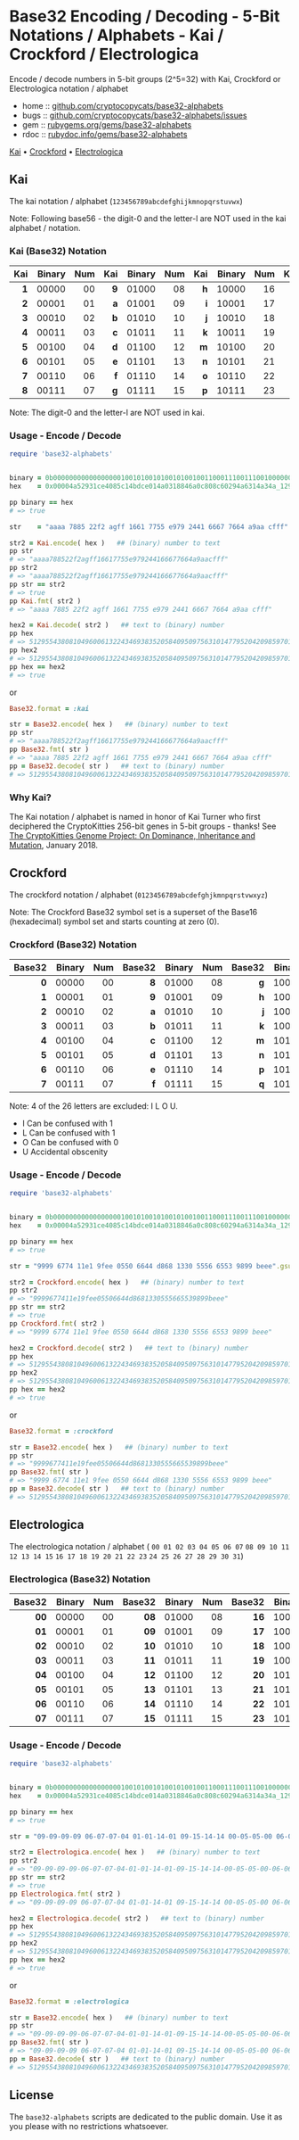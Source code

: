 # Base32 Encoding / Decoding - 5-Bit Notations / Alphabets - Kai / Crockford / Electrologica


Encode / decode numbers in 5-bit groups (2^5=32)
with Kai, Crockford or Electrologica notation / alphabet


* home  :: [github.com/cryptocopycats/base32-alphabets](https://github.com/cryptocopycats/base32-alphabets)
* bugs  :: [github.com/cryptocopycats/base32-alphabets/issues](https://github.com/cryptocopycats/base32-alphabets/issues)
* gem   :: [rubygems.org/gems/base32-alphabets](https://rubygems.org/gems/base32-alphabets)
* rdoc  :: [rubydoc.info/gems/base32-alphabets](http://rubydoc.info/gems/base32-alphabets)




[Kai](#kai) •
[Crockford](#crockford) •
[Electrologica](#electrologica)




## Kai

The kai notation / alphabet (`123456789abcdefghijkmnopqrstuvwx`)

Note: Following base56 - the digit-0 and the letter-l
are NOT used in the kai alphabet / notation.

### Kai (Base32) Notation

|Kai    |Binary |Num|Kai    |Binary |Num|Kai    |Binary |Num|Kai    |Binary |Num|
|------:|------:|--:|------:|------:|--:|------:|------:|--:|------:|------:|--:|
| **1** | 00000 | 00 | **9** | 01000 | 08 | **h** | 10000 |16 | **q** | 11000 |24 |
| **2** | 00001 | 01 | **a** | 01001 | 09 | **i** | 10001 |17 | **r** | 11001 |25 |
| **3** | 00010 | 02 | **b** | 01010 | 10 | **j** | 10010 |18 | **s** | 11010 |26 |
| **4** | 00011 | 03 | **c** | 01011 | 11 | **k** | 10011 |19 | **t** | 11011 |27 |
| **5** | 00100 | 04 | **d** | 01100 | 12 | **m** | 10100 |20 | **u** | 11100 |28 |
| **6** | 00101 | 05 | **e** | 01101 | 13 | **n** | 10101 |21 | **v** | 11101 |29 |
| **7** | 00110 | 06 | **f** | 01110 | 14 | **o** | 10110 |22 | **w** | 11110 |30 |
| **8** | 00111 | 07 | **g** | 01111 | 15 | **p** | 10111 |23 | **x** | 11111 |31 |

Note: The digit-0 and the letter-l are NOT used in kai.


### Usage - Encode / Decode

``` ruby
require 'base32-alphabets'


binary = 0b0000000000000000010010100101001010010011000111001110010000001000010111000001010010111101110011100000000101001010000000110001100010000100011010100000110010000000100011000110000000101001010010100110001100010100101000110100101000010010100101011011100111001110  # binary
hex    = 0x00004a52931ce4085c14bdce014a0318846a0c808c60294a6314a34a_1295_b9ce   # hex

pp binary == hex
# => true

str    = "aaaa 7885 22f2 agff 1661 7755 e979 2441 6667 7664 a9aa cfff".gsub( ' ', '' )

str2 = Kai.encode( hex )   ## (binary) number to text
pp str
# => "aaaa788522f2agff16617755e979244166677664a9aacfff"
pp str2
# => "aaaa788522f2agff16617755e979244166677664a9aacfff"
pp str == str2
# => true
pp Kai.fmt( str2 )
# => "aaaa 7885 22f2 agff 1661 7755 e979 2441 6667 7664 a9aa cfff"

hex2 = Kai.decode( str2 )   ## text to (binary) number
pp hex
# => 512955438081049600613224346938352058409509756310147795204209859701881294
pp hex2
# => 512955438081049600613224346938352058409509756310147795204209859701881294
pp hex == hex2
# => true
```

or


``` ruby
Base32.format = :kai

str = Base32.encode( hex )   ## (binary) number to text
pp str
# => "aaaa788522f2agff16617755e979244166677664a9aacfff"
pp Base32.fmt( str )
# => "aaaa 7885 22f2 agff 1661 7755 e979 2441 6667 7664 a9aa cfff"
pp = Base32.decode( str )   ## text to (binary) number
# => 512955438081049600613224346938352058409509756310147795204209859701881294
```


### Why Kai?

The Kai notation / alphabet is named in honor of Kai Turner
who first deciphered the CryptoKitties 256-bit genes in 5-bit groups - thanks!
See [The CryptoKitties Genome Project: On Dominance, Inheritance and Mutation](https://medium.com/@kaigani/the-cryptokitties-genome-project-on-dominance-inheritance-and-mutation-b73059dcd0a4), January 2018.






## Crockford

The crockford notation / alphabet (`0123456789abcdefghjkmnpqrstvwxyz`)

Note: The Crockford Base32 symbol set is a superset of the Base16 (hexadecimal) symbol set
and starts counting at zero (0).


### Crockford (Base32) Notation

|Base32 |Binary |Num|Base32 |Binary |Num|Base32 |Binary |Num|Base32 |Binary |Num|
|------:|------:|--:|------:|------:|--:|------:|------:|--:|------:|------:|--:|
| **0** | 00000 | 00 | **8** | 01000 | 08 | **g** | 10000 |16 | **r** | 11000 |24 |
| **1** | 00001 | 01 | **9** | 01001 | 09 | **h** | 10001 |17 | **s** | 11001 |25 |
| **2** | 00010 | 02 | **a** | 01010 | 10 | **j** | 10010 |18 | **t** | 11010 |26 |
| **3** | 00011 | 03 | **b** | 01011 | 11 | **k** | 10011 |19 | **v** | 11011 |27 |
| **4** | 00100 | 04 | **c** | 01100 | 12 | **m** | 10100 |20 | **w** | 11100 |28 |
| **5** | 00101 | 05 | **d** | 01101 | 13 | **n** | 10101 |21 | **x** | 11101 |29 |
| **6** | 00110 | 06 | **e** | 01110 | 14 | **p** | 10110 |22 | **y** | 11110 |30 |
| **7** | 00111 | 07 | **f** | 01111 | 15 | **q** | 10111 |23 | **z** | 11111 |31 |

Note: 4 of the 26 letters are excluded: I L O U.

- I	Can be confused with 1
- L	Can be confused with 1
- O	Can be confused with 0
- U	Accidental obscenity



### Usage - Encode / Decode

``` ruby
require 'base32-alphabets'


binary = 0b0000000000000000010010100101001010010011000111001110010000001000010111000001010010111101110011100000000101001010000000110001100010000100011010100000110010000000100011000110000000101001010010100110001100010100101000110100101000010010100101011011100111001110  # binary
hex    = 0x00004a52931ce4085c14bdce014a0318846a0c808c60294a6314a34a_1295_b9ce   # hex

pp binary == hex
# => true

str = "9999 6774 11e1 9fee 0550 6644 d868 1330 5556 6553 9899 beee".gsub( ' ', '' )

str2 = Crockford.encode( hex )   ## (binary) number to text
pp str2
# => "9999677411e19fee05506644d8681330555665539899beee"
pp str == str2
# => true
pp Crockford.fmt( str2 )
# => "9999 6774 11e1 9fee 0550 6644 d868 1330 5556 6553 9899 beee"

hex2 = Crockford.decode( str2 )   ## text to (binary) number
pp hex
# => 512955438081049600613224346938352058409509756310147795204209859701881294
pp hex2
# => 512955438081049600613224346938352058409509756310147795204209859701881294
pp hex == hex2
# => true
```

or


``` ruby
Base32.format = :crockford

str = Base32.encode( hex )   ## (binary) number to text
pp str
# => "9999677411e19fee05506644d8681330555665539899beee"
pp Base32.fmt( str )
# => "9999 6774 11e1 9fee 0550 6644 d868 1330 5556 6553 9899 beee"
pp = Base32.decode( str )   ## text to (binary) number
# => 512955438081049600613224346938352058409509756310147795204209859701881294
```



## Electrologica

The electrologica notation / alphabet (
`00 01 02 03 04 05 06 07`
`08 09 10 11 12 13 14 15`
`16 17 18 19 20 21 22 23`
`24 25 26 27 28 29 30 31`)


### Electrologica (Base32) Notation

|Base32 |Binary |Num|Base32 |Binary |Num|Base32 |Binary |Num|Base32 |Binary |Num|
|------:|------:|--:|------:|------:|--:|------:|------:|--:|------:|------:|--:|
| **00** | 00000 | 00 | **08** | 01000 | 08 | **16** | 10000 |16 | **24** | 11000 |24 |
| **01** | 00001 | 01 | **09** | 01001 | 09 | **17** | 10001 |17 | **25** | 11001 |25 |
| **02** | 00010 | 02 | **10** | 01010 | 10 | **18** | 10010 |18 | **26** | 11010 |26 |
| **03** | 00011 | 03 | **11** | 01011 | 11 | **19** | 10011 |19 | **27** | 11011 |27 |
| **04** | 00100 | 04 | **12** | 01100 | 12 | **20** | 10100 |20 | **28** | 11100 |28 |
| **05** | 00101 | 05 | **13** | 01101 | 13 | **21** | 10101 |21 | **29** | 11101 |29 |
| **06** | 00110 | 06 | **14** | 01110 | 14 | **22** | 10110 |22 | **30** | 11110 |30 |
| **07** | 00111 | 07 | **15** | 01111 | 15 | **23** | 10111 |23 | **31** | 11111 |31 |



### Usage - Encode / Decode

``` ruby
require 'base32-alphabets'


binary = 0b0000000000000000010010100101001010010011000111001110010000001000010111000001010010111101110011100000000101001010000000110001100010000100011010100000110010000000100011000110000000101001010010100110001100010100101000110100101000010010100101011011100111001110  # binary
hex    = 0x00004a52931ce4085c14bdce014a0318846a0c808c60294a6314a34a_1295_b9ce   # hex

pp binary == hex
# => true

str = "09-09-09-09 06-07-07-04 01-01-14-01 09-15-14-14 00-05-05-00 06-06-04-04 13-08-06-08 01-03-03-00 05-05-05-06 06-05-05-03 09-08-09-09 11-14-14-14".gsub( ' ', '-' )

str2 = Electrologica.encode( hex )   ## (binary) number to text
pp str2
# => "09-09-09-09-06-07-07-04-01-01-14-01-09-15-14-14-00-05-05-00-06-06-04-04-13-08-06-08-01-03-03-00-05-05-05-06-06-05-05-03-09-08-09-09-11-14-14-14"
pp str == str2
# => true
pp Electrologica.fmt( str2 )
# => "09-09-09-09 06-07-07-04 01-01-14-01 09-15-14-14 00-05-05-00 06-06-04-04 13-08-06-08 01-03-03-00 05-05-05-06 06-05-05-03 09-08-09-09 11-14-14-14"

hex2 = Electrologica.decode( str2 )   ## text to (binary) number
pp hex
# => 512955438081049600613224346938352058409509756310147795204209859701881294
pp hex2
# => 512955438081049600613224346938352058409509756310147795204209859701881294
pp hex == hex2
# => true
```

or


``` ruby
Base32.format = :electrologica

str = Base32.encode( hex )   ## (binary) number to text
pp str
# => "09-09-09-09-06-07-07-04-01-01-14-01-09-15-14-14-00-05-05-00-06-06-04-04-13-08-06-08-01-03-03-00-05-05-05-06-06-05-05-03-09-08-09-09-11-14-14-14"
pp Base32.fmt( str )
# => "09-09-09-09 06-07-07-04 01-01-14-01 09-15-14-14 00-05-05-00 06-06-04-04 13-08-06-08 01-03-03-00 05-05-05-06 06-05-05-03 09-08-09-09 11-14-14-14"
pp = Base32.decode( str )   ## text to (binary) number
# => 512955438081049600613224346938352058409509756310147795204209859701881294
```




## License

The `base32-alphabets` scripts are dedicated to the public domain.
Use it as you please with no restrictions whatsoever.
